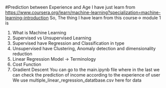 #Prediction between Experience and Age
I have just learn from https://www.coursera.org/learn/machine-learning?specialization=machine-learning-introduction
So, The thing I have learn from this course-> module 1 is 
1. What is Machine Learning
2. Supervised vs Unsupervised Learning
3. Supervised have Regression and Classification in type
4. Unsupervised have Clustering, Anomaly detection and dimensionality reduction
5. Linear Regression Model -> Terminology
6. Cost Function
7. Gradient Descent
   You can go to the main.ipynb file where in the last we can check the prediction of income according to the experience of user
   We use multiple_linear_regression_datatbase.csv here for data
   
